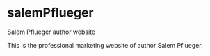 # salemPflueger
Salem Pflueger author website


This is the professional marketing website of author Salem Pflueger.

